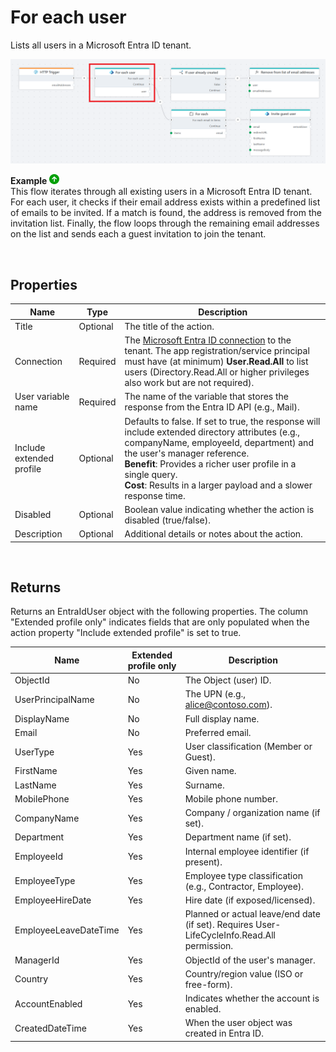 # For each user

Lists all users in a Microsoft Entra ID tenant.

![Example Flow](../../../../images/flow/entra-id-for-each-user-example.png)

**Example** ![img](../../../../images/strz.jpg)  
This flow iterates through all existing users in a Microsoft Entra ID tenant. For each user, it checks if their email address exists within a predefined list of emails to be invited. If a match is found, the address is removed from the invitation list. Finally, the flow loops through the remaining email addresses on the list and sends each a guest invitation to join the tenant.

<br/>

## Properties

| Name                     | Type     | Description                                                                 |
|--------------------------|----------|-----------------------------------------------------------------------------|
| Title                    | Optional | The title of the action.                                                    |
| Connection               | Required | The [Microsoft Entra ID connection](./connecting-to-entra-id.md) to the tenant. The app registration/service principal must have (at minimum) **User.Read.All** to list users (Directory.Read.All or higher privileges also work but are not required). |
| User variable name       | Required | The name of the variable that stores the response from the Entra ID API (e.g., Mail). |
| Include extended profile | Optional  | Defaults to false. If set to true, the response will include extended directory attributes (e.g., companyName, employeeId, department) and the user's manager reference.<br>**Benefit**: Provides a richer user profile in a single query.<br>**Cost**: Results in a larger payload and a slower response time. |
| Disabled  | Optional | Boolean value indicating whether the action is disabled (true/false).  |
| Description              | Optional | Additional details or notes about the action.                               |

<br/>

## Returns

Returns an EntraIdUser object with the following properties. The column "Extended profile only" indicates fields that are only populated when the action property "Include extended profile" is set to true.

| Name                 | Extended profile only | Description |
|----------------------|-----------------------|-------------|
| ObjectId             | No                    | The Object (user) ID. |
| UserPrincipalName    | No                    | The UPN (e.g., alice@contoso.com). |
| DisplayName          | No                    | Full display name. |
| Email                | No                    | Preferred email. |
| UserType             | Yes                   | User classification (Member or Guest). |
| FirstName            | Yes                   | Given name. |
| LastName             | Yes                   | Surname. |
| MobilePhone          | Yes                   | Mobile phone number. |
| CompanyName          | Yes                   | Company / organization name (if set). |
| Department           | Yes                   | Department name (if set). |
| EmployeeId           | Yes                   | Internal employee identifier (if present). |
| EmployeeType         | Yes                   | Employee type classification (e.g., Contractor, Employee). |
| EmployeeHireDate     | Yes                   | Hire date (if exposed/licensed). |
| EmployeeLeaveDateTime| Yes                   | Planned or actual leave/end date (if set). Requires User-LifeCycleInfo.Read.All permission. |
| ManagerId            | Yes                   | ObjectId of the user's manager. |
| Country              | Yes                   | Country/region value (ISO or free-form). |
| AccountEnabled       | Yes                   | Indicates whether the account is enabled. |
| CreatedDateTime      | Yes                   | When the user object was created in Entra ID. |